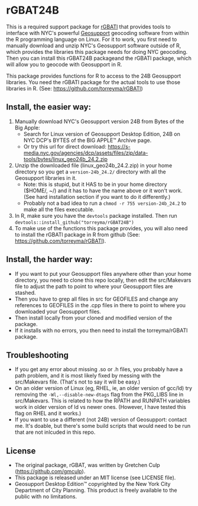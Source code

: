# rGBAT24B
This is a required support package for [rGBATl](https://github.com/torreyma/rGBATl) that provides tools to interface with NYC's powerful [Geosupport](https://www.nyc.gov/site/planning/data-maps/open-data/dwn-gde-home.page) geocoding software from within the R programming language on Linux. For it to work, you first need to manually download and unzip NYC's Geosupport software outside of R, which provides the libraries this package needs for doing NYC geocoding. Then you can install this rGBAT24B packageand the rGBATl package, which will allow you to geocode with Geosupport in R.

This package provides functions for R to access to the 24B Geosupport libraries. You need the rGBATl package for the actual tools to use those libraries in R. (See: https://github.com/torreyma/rGBATl)

## Install, the easier way:
1. Manually download NYC's Geosupport version 24B from Bytes of the Big Apple:
    * Search for Linux version of Geosupport Desktop Edition, 24B on NYC DCP's BYTES of the BIG APPLE™ Archive page.
    * Or try this url for direct download: https://s-media.nyc.gov/agencies/dcp/assets/files/zip/data-tools/bytes/linux_geo24b_24.2.zip
2. Unzip the downloaded file (linux_geo24b_24.2.zip) in your home directory so you get a ```version-24b_24.2/``` directory with all the Geosupport libraries in it. 
    * Note: this is stupid, but it HAS to be in your home directory ($HOME/, ~/) and it has to have the name above or it won't work. (See hard installation section if you want to do it differently.)
    * Probably not a bad idea to run a ```chmod -r 755 version-24b_24.2``` to make all the files executable.
3. In R, make sure you have the ```devtools``` package installed. Then run ```devtools::install_github("torreyma/rGBAT24B")```
4. To make use of the functions this package provides, you will also need to install the rGBATl package in R from github (See: https://github.com/torreyma/rGBATl).

## Install, the harder way:
* If you want to put your Geosupport files anywhere other than your home directory, you need to clone this repo locally, then edit the src/Makevars file to adjust the path to point to where your Geosupport files are stashed. 
* Then you have to grep all files in src for GEOFILES and change any references to GEOFILES in the .cpp files in there to point to where you downloaded your Geosupport files.
* Then install locally from your cloned and modified version of the package.
* If it installs with no errors, you then need to install the torreyma/rGBATl package.

## Troubleshooting
* If you get any error about missing .so or .h files, you probably have a path problem, and it is most likely fixed by messing with the src/Makevars file. (That's not to say it will be easy.)
* On an older version of Linux (eg, RHEL, ie, an older version of gcc/ld) try removing the ```-Wl,--disable-new-dtags``` flag from the PKG_LIBS line in src/Makevars. This is related to how the RPATH and RUNPATH variables work in older version of ld vs newer ones. (However, I have tested this flag on RHEL and it works.)
* If you want to use a different (not 24B) version of Geosupport: contact me. It's doable, but there's some build scripts that would need to be run that are not inlcuded in this repo.

## License
* The original package, rGBAT, was written by Gretchen Culp (https://github.com/gmculp).
* This package is released under an MIT license (see LICENSE file).
* Geosupport Desktop Edition™ copyrighted by the New York City Department of City Planning. This product is freely available to the public with no limitations. 




